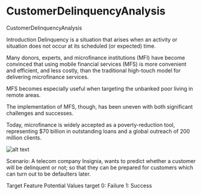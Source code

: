 # CustomerDelinquencyAnalysis
CustomerDelinquencyAnalysis

Introduction
Delinquency is a situation that arises when an activity or situation does not occur at its scheduled (or expected) time.

Many donors, experts, and microfinance institutions (MFI) have become convinced that using mobile financial services (MFS) is more convenient and efficient, and less costly, than the traditional high-touch model for delivering microfinance services.

MFS becomes especially useful when targeting the unbanked poor living in remote areas.

The implementation of MFS, though, has been uneven with both significant challenges and successes.

Today, microfinance is widely accepted as a poverty-reduction tool, representing $70 billion in outstanding loans and a global outreach of 200 million clients.


![alt text]((https://www.google.com/url?sa=i&url=https%3A%2F%2Fscoredata.com%2Ftag%2Fpost-delinquency-vintage%2F&psig=AOvVaw24OYZF-2Zmx9zy-9U3h94T&ust=1721753428894000&source=images&cd=vfe&opi=89978449&ved=0CBEQjRxqFwoTCNiI0smNu4cDFQAAAAAdAAAAABAE)) 


Scenario:
A telecom company Insignia, wants to predict whether a customer will be delinquent or not; so that they can be prepared for customers which can turn out to be defaulters later.

Target Feature	Potential Values
target	0: Failure
1: Success
